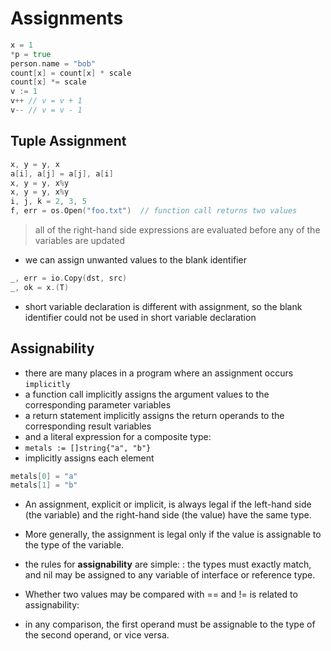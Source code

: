 # Assignments

```go
x = 1
*p = true
person.name = "bob"
count[x] = count[x] * scale
count[x] *= scale
v := 1
v++ // v = v + 1
v-- // v = v - 1
```

## Tuple Assignment

```go
x, y = y, x
a[i], a[j] = a[j], a[i]
x, y = y, x%y
x, y = y, x%y
i, j, k = 2, 3, 5
f, err = os.Open("foo.txt")  // function call returns two values
```

> all of the right-hand side expressions are evaluated before any of the variables are updated

- we can assign unwanted values to the blank identifier
```go
_, err = io.Copy(dst, src)
_, ok = x.(T)
```
- short variable declaration is different with assignment, so the blank identifier could not be used in short variable declaration

## Assignability

- there are many places in a program where an assignment occurs `implicitly`
- a function call implicitly assigns the argument values to the corresponding parameter variables
- a return statement implicitly assigns the return operands to the corresponding result variables
- and a literal expression for a composite type:
- `metals := []string{"a", "b"}`
- implicitly assigns each element
```go
metals[0] = "a"
metals[1] = "b"
```
- An assignment, explicit or implicit, is always legal if the left-hand side (the variable) and the right-hand side (the value) have the same type.
- More generally, the assignment is legal only if the value is assignable to the type of the variable.

- the rules for **assignability** are simple:
: the types must exactly match, and nil may be assigned to any variable of interface or reference type.

- Whether two values may be compared with == and != is related to assignability: 
- in any comparison, the first operand must be assignable to the type of the second operand, or vice versa.
